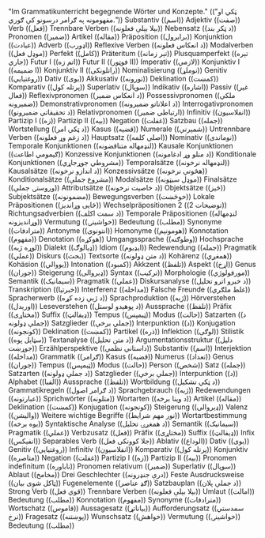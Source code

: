 "Im Grammatikunterricht begegnende Wörter und Konzepte." (("ټکي او مفهومونه په ګرامر درسونو کې ګوري."))
Substantiv ((اسم))
Adjektiv ((صفت))
Verb ((فعل))
Trennbare Verben ((بېلا بېلې فعلونه))
Nebensatz ((د ټکر بند))
Pronomen ((ضمیر))
Artikel ((مقاله))
Präposition ((برابرول))
Konjunktion ((عبادت))
Adverb ((اډورب))
Reflexive Verben ((د انعکاس فعلونه))
Modalverben ((موډل فعل))
Perfekt ((کامل))
Präteritum ((تېر زمانه))
Plusquamperfekt ((تېره جاري))
Futur I ((اتم زه))
Futur II ((فوټور II))
Imperativ ((لازمي))
Konjunktiv I ((ضمیمه I))
Konjunktiv II ((راتلونکی))
Nominalisierung ((نوملړ))
Genitiv ((روغتيايي))
Dativ ((بوی))
Akkusativ ((تورونه))
Deklination ((کمښت))
Komparativ ((پرتله کول))
Superlativ ((سوپال))
Indikativ ((اشاره))
Passiv ((غیر فعال))
Reflexivpronomen ((د انعکاس ضمیر))
Possessivpronomen ((ملکي ضمیرونه))
Demonstrativpronomen ((د اعلاناتو ضمیرونه))
Interrogativpronomen ((د تحقیقاتي ضمیرونو))
Relativpronomen ((ارتباطي ضمیر))
Infinitiv ((انفلاسیون))
Partizip I ((زه))
Partizip II ((بيه))
Negation ((غفلت))
Satzbau ((جمله))
Wortstellung ((د ټکي امر))
Kasus ((قضیه))
Numerale ((شمېرنې))
Untrennbare Verben ((د زغم وړ فعلونه))
Hauptsatz ((اصلي کلمه))
Nominativ ((نوماندی))
Temporale Konjunktionen ((لنډمهاله متناقضونه))
Kausale Konjunktionen ((ګیمومي اطاعت))
Konzessive Konjunktionen ((د منلو وړ ادغامونه))
Konditionale Konjunktionen ((مشروطي جوړجاړي))
Temporalsätze ((لنډمهاله نرخونه))
Kausalsätze ((د اندازو نرخونه))
Konzessivsätze ((هڅونې نرخونه))
Konditionalsätze ((مشروع جملې))
Modalsätze ((موډل سیټونه))
Finalsätze ((وروستۍ جملې))
Attributsätze ((د خاصیت نرخونه))
Objektsätze ((څیز))
Subjektsätze ((مضمونونه))
Bewegungsverben ((خوځښت))
Lokale Präpositionen ((ځایی وړاندیز))
Wechselpräpositionen 2 ((توضیحات 2))
Richtungsadverbien ((د سمت اکلف))
Temporale Präpositionen ((لنډمهاله وړاندیزونه))
Vermutung ((خواشینۍ))
Bedeutung ((مطلب))
Synonyme ((مترادفات))
Antonyme ((انتونوی))
Homonyme ((هومونیم))
Konnotation ((مفهوم))
Denotation ((هوکړه))
Umgangssprache ((وطوګنه))
Hochsprache ((لوړه ژبه))
Dialekt ((ډیالوګ))
Idiom ((ایډیوم))
Redewendung ((جمله))
Pragmatik ((عملي))
Diskurs ((بحث))
Textsorte ((د متن ډولونه))
Kohärenz ((همغږي))
Kohäsion ((یووالي))
Intonation ((کمبود))
Akkzent ((تلفظ))
Aspekt ((اړخ))
Genus ((جوران))
Steigerung ((ډیروالی))
Syntax ((ترکیب))
Morphologie ((مورفولوژي))
Semantik ((سیمانیک))
Pragmatik ((عملي))
Diskursanalyse ((د خبرو اترو تحلیل))
Transkription ((خبرتیا))
Interferenz ((مداخله))
Falsche Freunde ((غلط ملګري))
Spracherwerb ((د ژبې زده کړه))
Sprachproduktion ((ژبه))
Hörverstehen ((اوریدل))
Leseverstehen ((د پوهیدو لوستل))
Aussprache ((تلفظ))
Präfix ((مختاړی))
Suffix ((ډیفالټ))
Tempus ((ټیمپس))
Modus ((حالت))
Satzarten ((د جملې ډولونه))
Satzglieder ((جملې برخې))
Interpunktion ((د))
Konjugation ((کونجونه))
Deklination ((کمښت))
Partikel ((ذره))
Inflektion ((لوګی))
Stilistik ((سټایل پوه))
Textanalyse ((د متن تحلیل))
Argumentationsstruktur ((دلیل جوړښت))
Erzählperspektive ((داستاني نظمي))
Substantiv ((اسم))
Interjektion ((مداخله))
Grammatik ((ګرامر))
Kasus ((قضیه))
Numerus ((تعداد))
Genus ((جوران))
Tempus ((ټیمپس))
Modus ((حالت))
Person ((شخص))
Satz ((جمله))
Satzarten ((د جملې ډولونه))
Satzglieder ((جملې برخې))
Interpunktion ((د))
Alphabet ((الفبا))
Aussprache ((تلفظ))
Wortbildung ((د ټکي تشکیل))
Grammatikregeln ((د ګرامر اصول))
Sprachgebrauch ((ژبه))
Redewendungen ((عبارتونه))
Sprichwörter ((متلونه))
Wortarten ((د وینا برخه))
Artikel ((مقاله))
Deklination ((کمښت))
Konjugation ((کونجونه))
Steigerung ((ډیروالی))
Valenz ((والیشن))
Weitere wichtige Begriffe ((نور مهم شرایط))
Wortartbestimmung ((يوه برخه))
Syntaktische Analyse ((د همغږۍ تحلیل))
Semantik ((سیمانیک))
Pragmatik ((عملي))
Verbzusatz ((فعل))
Präfix ((مختاړی))
Suffix ((ډیفالټ))
Infix ((انفیکس))
Separables Verb ((جلا کوونکی فعل))
Ablativ ((الوداع))
Dativ ((بوی))
Genitiv ((روغتيايي))
Infinitiv ((انفلاسیون))
Komparativ ((پرتله کول))
Konjunktiv ((متاصره))
Negation ((غفلت))
Partizip I ((زه))
Partizip II ((بيه))
Pronomen indefinitum ((ناباوره))
Pronomen relativum ((ضمیر))
Superlativ ((سوپال))
Ablaut ((مخامخ))
Drei Geschlechter ((درې جنډرونه))
Feste Ausdrucksweise ((ټاکل شوی بیان))
Fugenelemente ((ګډ عناصر))
Satzbauplan ((د جملې پلان))
Strong Verb ((قوي فعل))
Trennbare Verben ((بېلا بېلې فعلونه))
Umlaut ((امالت))
Bedeutung ((مطلب))
Konnotation ((مفهوم))
Synonyme ((مترادفات))
Wortschatz ((قاموس))
Aussagesatz ((بیاناتړ))
Aufforderungsatz ((سمدستي نرخ))
Fragesatz ((پوښتنه))
Wunschsatz ((خواهش))
Vermutung ((خواشینۍ))
Bedeutung ((مطلب))
